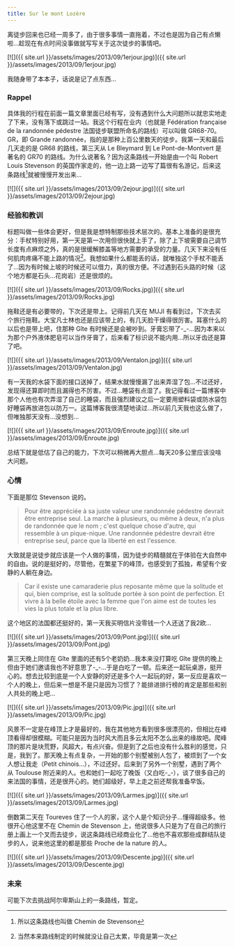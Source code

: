 ```yaml
---
title: Sur le mont Lozère
---
```


离徒步回来也已经一周多了，由于很多事情一直拖着，不过也是因为自己有点懒啦...趁现在有点时间没事做就写写关于这次徒步的事情吧。

[![]({{ site.url }}/assets/images/2013/09/1erjour.jpg)]({{ site.url }}/assets/images/2013/09/1erjour.jpg)

我随身带了本本子，话说是记了点东西...

### Rappel

具体我的行程在前面一篇文章里面已经有写，没有遇到什么大问题所以就忠实地走了下来，没有落下或跳过一站。我这个行程在业内（也就是 Fédération française de la randonnée pédestre 法国徒步联盟所命名的路线）可以叫做 GR68-70。GR，即 Grande randonnée，指的是那种上百公里数天的徒步。我第一天和最后几天走的是 GR68 的路线，第三天从 Le Bleymard 到 Le Pont-de-Montvert 是著名的 GR70 的路线。为什么说著名？因为这条路线一开始是由一个叫 Robert Louis Stevenson 的英国作家走的，他一边上路一边写了篇很有名游记，后来这条路线[^1]就被慢慢开发出来...

[![]({{ site.url }}/assets/images/2013/09/2ejour.jpg)]({{ site.url }}/assets/images/2013/09/2ejour.jpg)

### 经验和教训

标题叫做一些体会更好，但是我是想特制那些技术层次的。基本上准备的是很充分：手杖特别好用，第一天是第一次用但很快就上手了，除了上下坡需要自己调节长度有点麻烦之外，真的是很缓解膝盖等地方需要的承受的力量。几天下来没有任何肌肉疼痛不能上路的情况[^2]。我想如果什么都能丢的话，就唯独这个手杖不能丢了...因为有时候上坡的时候还可以借力，真的很方便。不过遇到石头路的时候（这个地方都是石头...花岗岩）还是很烦的。

[![]({{ site.url }}/assets/images/2013/09/Rocks.jpg)]({{ site.url }}/assets/images/2013/09/Rocks.jpg)

拖鞋还是有必要带的，下次还是带上。记得前几天在 MUJI 有看到过，下次去买个旅行拖鞋。大宝凡士林也还是应该带上的，有几天脸干燥得很厉害。耳塞什么的以后也是带上吧，住那种 Gîte 有时候还是会被吵到。牙膏忘带了-_-...因为本来以为那个户外液体肥皂可以当作牙膏了，后来看了标识说不能内用...所以牙齿还是算了吧。

[![]({{ site.url }}/assets/images/2013/09/Ventalon.jpg)]({{ site.url }}/assets/images/2013/09/Ventalon.jpg)

有一天我的水袋下面的接口送掉了，结果水就慢慢漏了出来弄湿了包...不过还好，发现得还算即时而且漏得也不厉害。不过...睡袋有点湿了。我记得看过一篇博客中那个人他也有次弄湿了自己的睡袋，而且强烈建议之后一定要用塑料袋或防水袋包好睡袋再放进包以防万一。这篇博客我很清楚地读过...所以前几天我也这么做了，但唯独那天没有...没想到...

[![]({{ site.url }}/assets/images/2013/09/Enroute.jpg)]({{ site.url }}/assets/images/2013/09/Enroute.jpg)

总结下就是低估了自己的能力，下次可以稍微再大胆点...每天20多公里应该没啥大问题。

### 心情

下面是那位 Stevenson 说的。

> Pour être appréciée à sa juste valeur une randonnée pédestre devrait être entreprise seul. La marche à plusieurs, ou même à deux, n'a plus de randonnée que le nom ; c'est quelque chose d'autre, qui ressemble à un pique-nique. Une randonnée pédestre devrait être entreprise seul, parce que la liberté en est l'essence.

大致就是说徒步就应该是一个人做的事情，因为徒步的精髓就在于体验在大自然中的自由。说的是挺好的，尽管他，在繁星下的峰顶，也感受到了孤独，希望有个安静的人躺在身边。

> Car il existe une camaraderie plus reposante même que la solitude et qui, bien comprise, est la solitude portée à son point de perfection. Et vivre à la belle étoile avec la femme que l'on aime est de toutes les vies la plus totale et la plus libre.

这个地区的法国都还挺好的，第一天我买明信片没零钱一个人还送了我2欧...

[![]({{ site.url }}/assets/images/2013/09/Pont.jpg)]({{ site.url }}/assets/images/2013/09/Pont.jpg)

第三天晚上同住在 Gîte 里面的还有5个老奶奶...我本来没打算吃 Gîte 提供的晚上但由于她们邀请我也不好意思了-_-...于是白吃了一顿。后来还一起玩桌游，挺开心的。想去比较到底是一个人安静的好还是多个人一起玩的好，第一反应是喜欢一个人的晚上，但后来一想是不是只是因为习惯了？能排进排行榜的肯定是那些和别人共处的晚上吧...

[![]({{ site.url }}/assets/images/2013/09/Pic.jpg)]({{ site.url }}/assets/images/2013/09/Pic.jpg)

风景不一定是在峰顶上才是最好的，我在其他地方看到很多很漂亮的，但相比在峰顶看得却很模糊。可能只是因为当时风大而且多云太阳不怎么出来的缘故吧。爬峰顶的那片是块荒野，风超大，有点兴奋。但是到了之后也没有什么胜利的感觉，只是，我到了。那天晚上有点复杂，一开始的那个别墅被别人包了，被烦到了一个女人想让我走（Petit chinois...），不过还好。后来到了另外一个别墅，遇到了两个从 Toulouse 附近来的人。也和她们一起吃了晚饭（又白吃-_-），谈了很多自己的来法国的事情，还是很开心的。她们超级好，早上走之前还帮我准备早饭。

[![]({{ site.url }}/assets/images/2013/09/Larmes.jpg)]({{ site.url }}/assets/images/2013/09/Larmes.jpg)

倒数第二天在 Toureves 住了一个人的家，这个人是个知识分子...懂得超级多。他很开心他这里不在 Chemin de Stevenson 上，他说很多人只是为了在自己的旅行册上画上一个叉而去徒步，说这条路线已经商业化了...他也不喜欢那些成群结队徒步的人，说来他这里的都是那些 Proche de la nature 的人。

[![]({{ site.url }}/assets/images/2013/09/Descente.jpg)]({{ site.url }}/assets/images/2013/09/Descente.jpg)

### 未来

可能下次去挑战阿尔卑斯山上的一条路线，暂定。

[^1]: 所以这条路线也叫做 Chemin de Stevenson
[^2]: 当然本来路线制定的时候就没让自己太累，毕竟是第一次